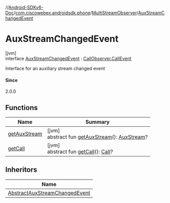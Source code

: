 //[Android-SDKv6-Doc](../../../../index.md)/[com.ciscowebex.androidsdk.phone](../../index.md)/[MultiStreamObserver](../index.md)/[AuxStreamChangedEvent](index.md)

# AuxStreamChangedEvent

[jvm]\
interface [AuxStreamChangedEvent](index.md) : [CallObserver.CallEvent](../../-call-observer/-call-event/index.md)

Interface for an auxiliary stream changed event

#### Since

2.0.0

## Functions

| Name | Summary |
|---|---|
| [getAuxStream](get-aux-stream.md) | [jvm]<br>abstract fun [getAuxStream](get-aux-stream.md)(): [AuxStream](../../-aux-stream/index.md)? |
| [getCall](../../-call-observer/-call-event/get-call.md) | [jvm]<br>abstract fun [getCall](../../-call-observer/-call-event/get-call.md)(): [Call](../../-call/index.md)? |

## Inheritors

| Name |
|---|
| [AbstractAuxStreamChangedEvent](../-abstract-aux-stream-changed-event/index.md) |
